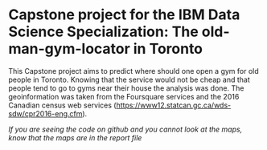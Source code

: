 # Capstone project for the IBM Data Science Specialization: The old-man-gym-locator in Toronto

This Capstone project aims to predict where should one open a gym for old people in Toronto. 
Knowing that the service would not be cheap and that people tend to go to gyms near their house the analysis was done.
The geoinformation was taken from the Foursquare services and the 2016 Canadian census web services (https://www12.statcan.gc.ca/wds-sdw/cpr2016-eng.cfm).

*If you are seeing the code on github and you cannot look at the maps, know that the maps are in the report file*
